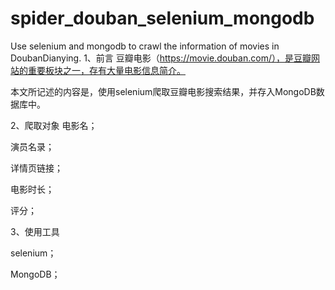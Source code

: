 # spider_douban_selenium_mongodb
Use selenium and mongodb to crawl the information of movies in DoubanDianying.
1、前言
豆瓣电影（https://movie.douban.com/），是豆瓣网站的重要板块之一，存有大量电影信息简介。

本文所记述的内容是，使用selenium爬取豆瓣电影搜索结果，并存入MongoDB数据库中。

2、爬取对象
电影名；

演员名录；

详情页链接；

电影时长；

评分；

3、使用工具

selenium；

MongoDB；

